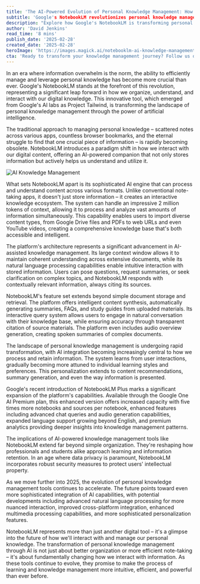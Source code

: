 ```yaml
---
title: 'The AI-Powered Evolution of Personal Knowledge Management: How NotebookLM is Reshaping How We Think and Learn'
subtitle: 'Google's NotebookLM revolutionizes personal knowledge management with AI'
description: "Explore how Google's NotebookLM is transforming personal knowledge management by leveraging artificial intelligence. Discover its sophisticated features, including content synthesis, interactive querying, and personalized learning experiences, along with its latest enhancements in the NotebookLM Plus version."
author: 'David Jenkins'
read_time: '8 mins'
publish_date: '2025-02-28'
created_date: '2025-02-28'
heroImage: 'https://images.magick.ai/notebooklm-ai-knowledge-management.jpg'
cta: 'Ready to transform your knowledge management journey? Follow us on LinkedIn for the latest insights on AI-powered tools like NotebookLM and stay ahead of the digital learning curve!'
---
```


In an era where information overwhelm is the norm, the ability to efficiently manage and leverage personal knowledge has become more crucial than ever. Google's NotebookLM stands at the forefront of this revolution, representing a significant leap forward in how we organize, understand, and interact with our digital knowledge. This innovative tool, which emerged from Google's AI labs as Project Tailwind, is transforming the landscape of personal knowledge management through the power of artificial intelligence.

The traditional approach to managing personal knowledge – scattered notes across various apps, countless browser bookmarks, and the eternal struggle to find that one crucial piece of information – is rapidly becoming obsolete. NotebookLM introduces a paradigm shift in how we interact with our digital content, offering an AI-powered companion that not only stores information but actively helps us understand and utilize it.

![AI Knowledge Management](https://i.magick.ai/PIXE/1738406181100_magick_img.webp)

What sets NotebookLM apart is its sophisticated AI engine that can process and understand content across various formats. Unlike conventional note-taking apps, it doesn't just store information – it creates an interactive knowledge ecosystem. The system can handle an impressive 2 million tokens of context, allowing it to process and analyze vast amounts of information simultaneously. This capability enables users to import diverse content types, from Google Drive files and PDFs to web URLs and even YouTube videos, creating a comprehensive knowledge base that's both accessible and intelligent.

The platform's architecture represents a significant advancement in AI-assisted knowledge management. Its large context window allows it to maintain coherent understanding across extensive documents, while its natural language processing capabilities enable intuitive interaction with stored information. Users can pose questions, request summaries, or seek clarification on complex topics, and NotebookLM responds with contextually relevant information, always citing its sources.

NotebookLM's feature set extends beyond simple document storage and retrieval. The platform offers intelligent content synthesis, automatically generating summaries, FAQs, and study guides from uploaded materials. Its interactive query system allows users to engage in natural conversation with their knowledge base, while ensuring accuracy through transparent citation of source materials. The platform even includes audio overview generation, creating spoken summaries of complex documents.

The landscape of personal knowledge management is undergoing rapid transformation, with AI integration becoming increasingly central to how we process and retain information. The system learns from user interactions, gradually becoming more attuned to individual learning styles and preferences. This personalization extends to content recommendations, summary generation, and even the way information is presented.

Google's recent introduction of NotebookLM Plus marks a significant expansion of the platform's capabilities. Available through the Google One AI Premium plan, this enhanced version offers increased capacity with five times more notebooks and sources per notebook, enhanced features including advanced chat queries and audio generation capabilities, expanded language support growing beyond English, and premium analytics providing deeper insights into knowledge management patterns.

The implications of AI-powered knowledge management tools like NotebookLM extend far beyond simple organization. They're reshaping how professionals and students alike approach learning and information retention. In an age where data privacy is paramount, NotebookLM incorporates robust security measures to protect users' intellectual property.

As we move further into 2025, the evolution of personal knowledge management tools continues to accelerate. The future points toward even more sophisticated integration of AI capabilities, with potential developments including advanced natural language processing for more nuanced interaction, improved cross-platform integration, enhanced multimedia processing capabilities, and more sophisticated personalization features.

NotebookLM represents more than just another digital tool – it's a glimpse into the future of how we'll interact with and manage our personal knowledge. The transformation of personal knowledge management through AI is not just about better organization or more efficient note-taking – it's about fundamentally changing how we interact with information. As these tools continue to evolve, they promise to make the process of learning and knowledge management more intuitive, efficient, and powerful than ever before.